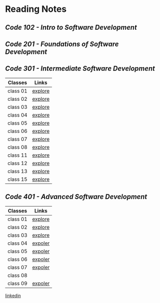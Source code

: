 # **Reading Notes**
## *Code 102 - Intro to Software Development*
## *Code 201 - Foundations of Software Development*
## *Code 301 - Intermediate Software Development*

| Classes | Links|
| --- | ----------- |
| class 01| [explore](./code301/class01.md)|
| class 02 |[explore](./code301/class02.md) |
| class 03| [explore](./code301/class03.md) |
| class 04 | [explore](./code301/class04.md) |
| class 05| [explore](./code301/class05.md) |
| class 06 | [explore](./code301/class06.md) |
| class 07| [explore](./code301/class07.md) |
| class 08 | [explore](./code301/class08.md) |
| class 11| [explore](./code301/class11.md) |
| class 12| [explore](./code301/class12.md) |
| class 13| [explore](./code301/class13.md) |
| class 15 | [explore](./code301/class15.md)|


## *Code 401 - Advanced Software Development*

| Classes| Links |
| --- | ----------- |
| class 01 |[explore](./code401/class01.md) |
| class 02 |[explore](./code401/class02.md) |
| class 03 |[explore](./code401/class03.md) |
|class 04|[expoler](./code401/class04.md)   |
|class 05|[expoler](./code401/class05.md)   |
|class 06|[expoler](./code401/class06.md)   |
|class 07|[expoler](./code401/class07.md)   |
|class 08|   |
|class 09|[expoler](./code401/class09.md)   |


[linkedin](https://www.linkedin.com/in/alaa-abu-al-adoos-047428237/)
